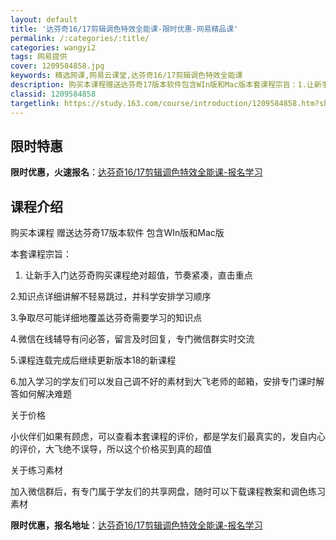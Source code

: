 ```yaml
---
layout: default
title: '达芬奇16/17剪辑调色特效全能课-限时优惠-网易精品课'
permalink: /:categories/:title/
categories: wangyi2
tags: 网易提供
cover: 1209584858.jpg
keywords: 精选网课,网易云课堂,达芬奇16/17剪辑调色特效全能课
description: 购买本课程赠送达芬奇17版本软件包含WIn版和Mac版本套课程宗旨：1.让新手入门达芬奇购买课程绝对超值，节奏紧凑，直击
classid: 1209584858
targetlink: https://study.163.com/course/introduction/1209584858.htm?share=1&shareId=1025206652&utm_campaign=share&utm_medium=iphoneShare&utm_source=&utm_u=1025206652
---
```


## 限时特惠

**限时优惠，火速报名**：[达芬奇16/17剪辑调色特效全能课-报名学习](https://study.163.com/course/introduction/1209584858.htm?share=1&shareId=1025206652&utm_campaign=share&utm_medium=iphoneShare&utm_source=&utm_u=1025206652)

## 课程介绍

购买本课程 赠送达芬奇17版本软件 包含WIn版和Mac版

本套课程宗旨：

1. 让新手入门达芬奇购买课程绝对超值，节奏紧凑，直击重点

2.知识点详细讲解不轻易跳过，并科学安排学习顺序

3.争取尽可能详细地覆盖达芬奇需要学习的知识点

4.微信在线辅导有问必答，留言及时回复，专门微信群实时交流

5.课程连载完成后继续更新版本18的新课程

6.加入学习的学友们可以发自己调不好的素材到大飞老师的邮箱，安排专门课时解答如何解决难题



关于价格



小伙伴们如果有顾虑，可以查看本套课程的评价，都是学友们最真实的，发自内心的评价，大飞绝不误导，所以这个价格买到真的超值



关于练习素材



加入微信群后，有专门属于学友们的共享网盘，随时可以下载课程教案和调色练习素材

**限时优惠，报名地址**：[达芬奇16/17剪辑调色特效全能课-报名学习](https://study.163.com/course/introduction/1209584858.htm?share=1&shareId=1025206652&utm_campaign=share&utm_medium=iphoneShare&utm_source=&utm_u=1025206652)

